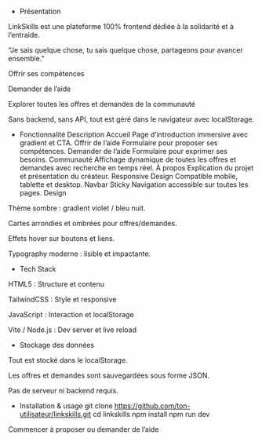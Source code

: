 - Présentation

LinkSkills est une plateforme 100% frontend dédiée à la solidarité et à l’entraide.

“Je sais quelque chose, tu sais quelque chose, partageons pour avancer ensemble.”

Offrir ses compétences

Demander de l’aide

Explorer toutes les offres et demandes de la communauté

Sans backend, sans API, tout est géré dans le navigateur avec localStorage.

- Fonctionnalité	Description
Accueil	Page d’introduction immersive avec gradient et CTA.
Offrir de l’aide	Formulaire pour proposer ses compétences.
Demander de l’aide	Formulaire pour exprimer ses besoins.
Communauté	Affichage dynamique de toutes les offres et demandes avec recherche en temps réel.
À propos	Explication du projet et présentation du créateur.
Responsive Design	Compatible mobile, tablette et desktop.
Navbar Sticky	Navigation accessible sur toutes les pages.
Design

Thème sombre : gradient violet / bleu nuit.

Cartes arrondies et ombrées pour offres/demandes.

Effets hover sur boutons et liens.

Typography moderne : lisible et impactante.

- Tech Stack

HTML5 : Structure et contenu

TailwindCSS : Style et responsive

JavaScript : Interaction et localStorage

Vite / Node.js : Dev server et live reload

- Stockage des données

Tout est stocké dans le localStorage.

Les offres et demandes sont sauvegardées sous forme JSON.

Pas de serveur ni backend requis.

- Installation & usage
git clone https://github.com/ton-utilisateur/linkskills.git
cd linkskills
npm install
npm run dev



Commencer à proposer ou demander de l’aide
